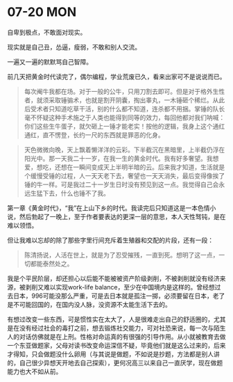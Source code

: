 # 07-20 MON

自卑到极点，不敢面对现实。

现实就是自己丑，怂逼，瘦弱，不敢和别人交流。

一遍又一遍的默默骂自己智障。

前几天把黄金时代读完了，偶尔编程，学业荒废已久，看来出家可不是说说而已。

> 每次阉牛我都在场。对于一般的公牛，只用刀割去即可。但是对于格外生性者，就须采取锤骟术，也就是割开阴囊，掏出睾丸，一木锤砸个稀烂。从此后受术者只知道吃草干活，别的什么都不知道，连杀都不用捆。掌锤的队长毫不怀疑这种手术施之于人类也能得到同等的效力，每回他都对我们呐喊：你们这些生牛蛋子，就欠砸上一锤才能老实！按他的逻辑，我身上这个通红通红，直不愣登，长约一尺的东西就是罪恶的化身。

> 天色微微向晚，天上飘着懒洋洋的云彩。下半截沉在黑暗里，上半截仍浮在阳光中。那一天我二十一岁，在我一生的黄金时代。我有好多奢望。我想爱，想吃，还想在一瞬间变成天上半明半暗的云。后来我才知道，生活就是个缓慢受锤的过程，人一天天老下去，奢望也一天天消失，最后变得像挨了锤的牛一样。可是我过二十一岁生日时没有预见到这一点。我觉得自己会永远生猛下去，什么也锤不了我。

  
第一章《黄金时代》，“我”在上山下乡的时代。我读完后只知道这是一本色情小说，然后勃起了一晚上，至于作者要表达的更深一层的意思，本人天性驽钝，是在难以领悟。

但让我难以忘却的除了那些字里行间充斥着生殖器和交配的片段，还有一段：

> 陈清扬说，人活在世上，就是为了忍受摧残，一直到死。想明了这一点，一切都能泰然处之。

我是个平民阶层，却还担心以后能不能被被资产阶级剥削，不被剥削就没有经济来源，被剥削又难以实现work-life balance，至少在中国境内是这样的。曾经想过去日本，996可能没那么严重，可是去日本就是孤注一掷，必须要留在日本，老了是不可能回国的，在国内没人脉，没资源不太能生活下去的。

有想过改变一些东西，可是惯性实在太大了，人是很难走出自己的舒适圈的，尤其是在没有经过社会的毒打之前，想去锻炼社交能力，可对社恐来说，每一次与陌生人的对话仿佛就是在上刑。性格对命运真的有很强的引导作用。从小就被教育去做一个东亚做题家，父母对读书改变命运深信不疑，毕竟他们就是这么过来的，后来才得知，只会做题没什么卵用（与其说是做题，不如说是抄题，方法都是别人讲的，自己很少异想天开地去自己探索），更何况高三以来自己一直厌学，现在做题能力也大不如从前。

